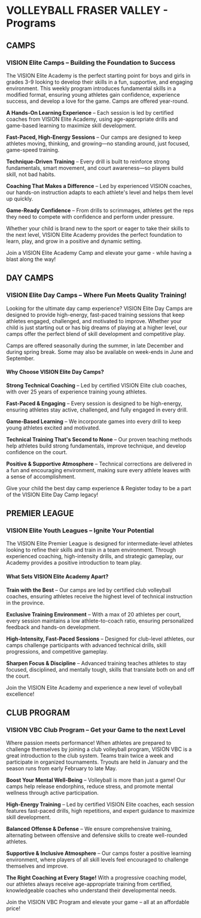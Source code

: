 # VOLLEYBALL FRASER VALLEY - Programs

## CAMPS

### VISION Elite Camps – Building the Foundation to Success

The VISION Elite Academy is the perfect starting point for boys and girls in grades 3-9 looking to develop their skills in a fun, supportive, and engaging environment. This weekly program introduces fundamental skills in a modified format, ensuring young athletes gain confidence, experience success, and develop a love for the game. Camps are offered year-round.

**A Hands-On Learning Experience** – Each session is led by certified coaches from VISION Elite Academy, using age-appropriate drills and game-based learning to maximize skill development.

**Fast-Paced, High-Energy Sessions** – Our camps are designed to keep athletes moving, thinking, and growing—no standing around, just focused, game-speed training.

**Technique-Driven Training** – Every drill is built to reinforce strong fundamentals, smart movement, and court awareness—so players build skill, not bad habits.

**Coaching That Makes a Difference** – Led by experienced VISION coaches, our hands-on instruction adapts to each athlete's level and helps them level up quickly.

**Game-Ready Confidence** – From drills to scrimmages, athletes get the reps they need to compete with confidence and perform under pressure.

Whether your child is brand new to the sport or eager to take their skills to the next level, VISION Elite Academy provides the perfect foundation to learn, play, and grow in a positive and dynamic setting.

Join a VISION Elite Academy Camp and elevate your game - while having a blast along the way!

## DAY CAMPS

### VISION Elite Day Camps – Where Fun Meets Quality Training!

Looking for the ultimate day camp experience? VISION Elite Day Camps are designed to provide high-energy, fast-paced training sessions that keep athletes engaged, challenged, and motivated to improve. Whether your child is just starting out or has big dreams of playing at a higher level, our camps offer the perfect blend of skill development and competitive play.

Camps are offered seasonally during the summer, in late December and during spring break. Some may also be available on week-ends in June and September.

#### Why Choose VISION Elite Day Camps?

**Strong Technical Coaching** – Led by certified VISION Elite club coaches, with over 25 years of experience training young athletes.

**Fast-Paced & Engaging** – Every session is designed to be high-energy, ensuring athletes stay active, challenged, and fully engaged in every drill.

**Game-Based Learning** – We incorporate games into every drill to keep young athletes excited and motivated.

**Technical Training That's Second to None** – Our proven teaching methods help athletes build strong fundamentals, improve technique, and develop confidence on the court.

**Positive & Supportive Atmosphere** – Technical corrections are delivered in a fun and encouraging environment, making sure every athlete leaves with a sense of accomplishment.

Give your child the best day camp experience & Register today to be a part of the VISION Elite Day Camp legacy!

## PREMIER LEAGUE

### VISION Elite Youth Leagues – Ignite Your Potential

The VISION Elite Premier League is designed for intermediate-level athletes looking to refine their skills and train in a team environment. Through experienced coaching, high-intensity drills, and strategic gameplay, our Academy provides a positive introduction to team play.

#### What Sets VISION Elite Academy Apart?

**Train with the Best** – Our camps are led by certified club volleyball coaches, ensuring athletes receive the highest level of technical instruction in the province.

**Exclusive Training Environment** – With a max of 20 athletes per court, every session maintains a low athlete-to-coach ratio, ensuring personalized feedback and hands-on development.

**High-Intensity, Fast-Paced Sessions** – Designed for club-level athletes, our camps challenge participants with advanced technical drills, skill progressions, and competitive gameplay.

**Sharpen Focus & Discipline** – Advanced training teaches athletes to stay focused, disciplined, and mentally tough, skills that translate both on and off the court.

Join the VISION Elite Academy and experience a new level of volleyball excellence!

## CLUB PROGRAM

### VISION VBC Club Program – Get your Game to the next Level

Where passion meets performance! When athletes are prepared to challenge themselves by joining a club volleyball program, VISION VBC is a great introduction to the club system. Teams train twice a week and participate in organized tournaments. Tryouts are held in January and the season runs from early February to late May.

**Boost Your Mental Well-Being** – Volleyball is more than just a game! Our camps help release endorphins, reduce stress, and promote mental wellness through active participation.

**High-Energy Training** – Led by certified VISION Elite coaches, each session features fast-paced drills, high repetitions, and expert guidance to maximize skill development.

**Balanced Offense & Defense** – We ensure comprehensive training, alternating between offensive and defensive skills to create well-rounded athletes.

**Supportive & Inclusive Atmosphere** – Our camps foster a positive learning environment, where players of all skill levels feel encouraged to challenge themselves and improve.

**The Right Coaching at Every Stage!**
With a progressive coaching model, our athletes always receive age-appropriate training from certified, knowledgeable coaches who understand their developmental needs.

Join the VISION VBC Program and elevate your game – all at an affordable price!

